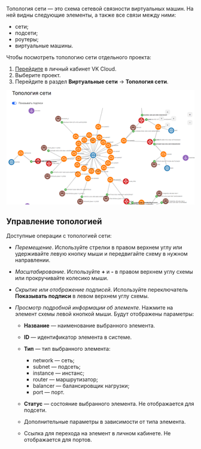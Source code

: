 Топология сети — это схема сетевой связности виртуальных машин. На ней видны следующие элементы, а также все связи между ними:

- сети;
- подсети;
- роутеры;
- виртуальные машины.

Чтобы посмотреть топологию сети отдельного проекта:

1. [Перейдите](https://msk.cloud.vk.com/app/) в личный кабинет VK Cloud.
1. Выберите проект.
1. Перейдите в раздел **Виртуальные сети** → **Топология сети**.

![](./assets/view-topology.png)

## Управление топологией

Доступные операции с топологией сети:

- *Перемещение*. Используйте стрелки в правом верхнем углу или удерживайте левую кнопку мыши и передвигайте схему в нужном направлении.
- *Масштабирование*. Используйте **+** и **-** в правом верхнем углу схемы или прокручивайте колесико мыши.
- *Скрытие или отображение подписей*. Используйте переключатель **Показывать подписи** в левом верхнем углу схемы.
- *Просмотр подробной информации об элементе*. Нажмите на элемент схемы левой кнопкой мыши. Будут отображены параметры:

  - **Название** — наименование выбранного элемента.
  - **ID** — идентификатор элемента в системе.
  - **Тип** — тип выбранного элемента:

    - network — сеть;
    - subnet — подсеть;
    - instance — инстанс;
    - router — маршрутизатор;
    - balancer — балансировщик нагрузки;
    - port — порт.

  - **Статус** — состояние выбранного элемента. Не отображается для подсети. <!-- todo заполнить возможные статусы-->
  - Дополнительные параметры в зависимости от типа элемента.
  - Ссылка для перехода на элемент в личном кабинете. Не отображается для портов.
